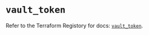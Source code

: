 # `vault_token`

Refer to the Terraform Registory for docs: [`vault_token`](https://www.terraform.io/docs/providers/vault/r/token).
